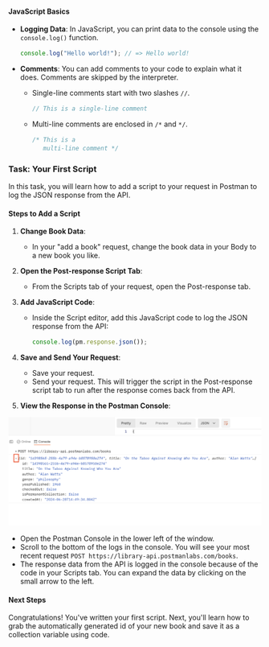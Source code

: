 #### __JavaScript Basics__

- **Logging Data**: In JavaScript, you can print data to the console using the `console.log()` function.
  ```javascript
  console.log("Hello world!"); // => Hello world!
  ```

- **Comments**: You can add comments to your code to explain what it does. Comments are skipped by the interpreter.
  - Single-line comments start with two slashes `//`.
    ```javascript
    // This is a single-line comment
    ```
  - Multi-line comments are enclosed in `/*` and `*/`.
    ```javascript
    /* This is a 
       multi-line comment */
    ```


### __Task: Your First Script__

In this task, you will learn how to add a script to your request in Postman to log the JSON response from the API.

#### __Steps to Add a Script__

1. **Change Book Data**:
   - In your "add a book" request, change the book data in your Body to a new book you like.

2. **Open the Post-response Script Tab**:
   - From the Scripts tab of your request, open the Post-response tab.

3. **Add JavaScript Code**:
   - Inside the Script editor, add this JavaScript code to log the JSON response from the API:
     ```javascript
     console.log(pm.response.json());
     ```

4. **Save and Send Your Request**:
   - Save your request.
   - Send your request. This will trigger the script in the Post-response script tab to run after the response comes back from the API.

5. **View the Response in the Postman Console**:

![alt text](assets/image-1.png)

   - Open the Postman Console in the lower left of the window.
   - Scroll to the bottom of the logs in the console. You will see your most recent request `POST https://library-api.postmanlabs.com/books`.
   - The response data from the API is logged in the console because of the code in your Scripts tab. You can expand the data by clicking on the small arrow to the left.

#### __Next Steps__

Congratulations! You've written your first script. Next, you'll learn how to grab the automatically generated id of your new book and save it as a collection variable using code.
